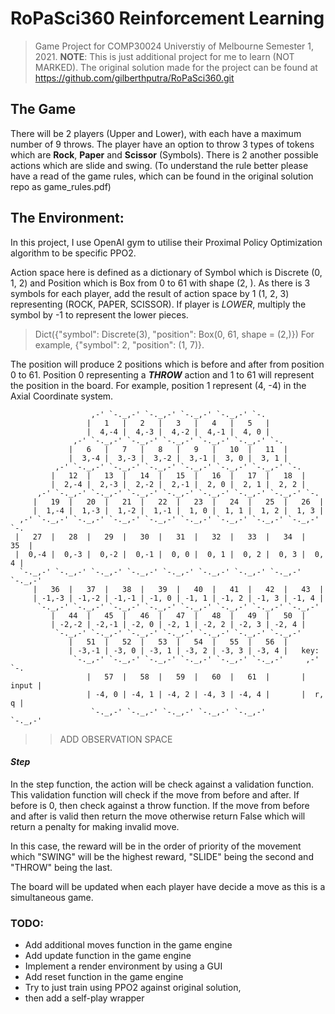 # RoPaSci360 Reinforcement Learning
> Game Project for COMP30024 Universtiy of Melbourne  Semester 1, 2021.
> __NOTE__: This is just additional project for me to learn (NOT MARKED). The original solution made for the project can be found at https://github.com/gilberthputra/RoPaSci360.git

## The Game
There will be 2 players (Upper and Lower), with each have a maximum number of 9
throws. The player have an option to throw 3 types of tokens which are __Rock__,
__Paper__ and __Scissor__ (Symbols). There is 2 another possible actions which are slide
and swing. (To understand the rule better please have a read of the game rules,
which can be found in the original solution repo as game_rules.pdf)

## The Environment:
In this project, I use OpenAI gym to utilise their Proximal Policy Optimization algorithm to be specific PPO2.

Action space here is defined as a dictionary of Symbol which is Discrete (0, 1, 2)
and Position which is Box from 0 to 61 with shape (2, ). As there is 3 symbols for
each player, add the result of action space by 1 (1, 2, 3) representing (ROCK, PAPER, SCISSOR).
If player is *LOWER*, multiply the symbol by -1 to represent the lower pieces.

> Dict({"symbol": Discrete(3), "position": Box(0, 61, shape = (2,)})
For example, {"symbol": 2, "position": (1, 7)}.

The position will produce 2 positions which is before and after from position 0 to 61. Position 0 representing a __*THROW*__ action and 1 to 61 will represent the position in the board. For example,
position 1 represent (4, -4) in the Axial Coordinate system.

```
                  ,-' `-._,-' `-._,-' `-._,-' `-._,-' `-.
                 |   1   |   2   |   3   |   4   |   5   |
                 |  4,-4 |  4,-3 |  4,-2 |  4,-1 |  4, 0 |
              ,-' `-._,-' `-._,-' `-._,-' `-._,-' `-._,-' `-.
             |   6   |   7   |   8   |   9   |   10  |   11  |
             |  3,-4 |  3,-3 |  3,-2 |  3,-1 |  3, 0 |  3, 1 |
          ,-' `-._,-' `-._,-' `-._,-' `-._,-' `-._,-' `-._,-' `-.
         |   12  |   13  |   14  |   15  |   16  |   17  |   18  |
         |  2,-4 |  2,-3 |  2,-2 |  2,-1 |  2, 0 |  2, 1 |  2, 2 |
      ,-' `-._,-' `-._,-' `-._,-' `-._,-' `-._,-' `-._,-' `-._,-' `-.
     |   19  |   20  |   21  |   22  |   23  |   24  |   25  |   26  |
     |  1,-4 |  1,-3 |  1,-2 |  1,-1 |  1, 0 |  1, 1 |  1, 2 |  1, 3 |
  ,-' `-._,-' `-._,-' `-._,-' `-._,-' `-._,-' `-._,-' `-._,-' `-._,-' `-.
 |   27  |   28  |   29  |   30  |   31  |   32  |   33  |   34  |   35  |
 |  0,-4 |  0,-3 |  0,-2 |  0,-1 |  0, 0 |  0, 1 |  0, 2 |  0, 3 |  0, 4 |
  `-._,-' `-._,-' `-._,-' `-._,-' `-._,-' `-._,-' `-._,-' `-._,-' `-._,-'
     |   36  |   37  |   38  |   39  |   40  |   41  |   42  |   43  |
     | -1,-3 | -1,-2 | -1,-1 | -1, 0 | -1, 1 | -1, 2 | -1, 3 | -1, 4 |
      `-._,-' `-._,-' `-._,-' `-._,-' `-._,-' `-._,-' `-._,-' `-._,-'
         |   44  |   45  |   46  |   47  |   48  |   49  |   50  |
         | -2,-2 | -2,-1 | -2, 0 | -2, 1 | -2, 2 | -2, 3 | -2, 4 |
          `-._,-' `-._,-' `-._,-' `-._,-' `-._,-' `-._,-' `-._,-'
             |   51  |   52  |   53  |   54  |   55  |   56  |
             | -3,-1 | -3, 0 | -3, 1 | -3, 2 | -3, 3 | -3, 4 |   key:
              `-._,-' `-._,-' `-._,-' `-._,-' `-._,-' `-._,-'     ,-' `-.
                 |   57  |   58  |   59  |   60  |   61  |       | input |
                 | -4, 0 | -4, 1 | -4, 2 | -4, 3 | -4, 4 |       |  r, q |
                  `-._,-' `-._,-' `-._,-' `-._,-' `-._,-'         `-._,-'
```
>>ADD OBSERVATION SPACE

#### *Step*
In the step function, the action will be check against a validation function. This
validation function will check if the move from before and after. If before is 0, then
check against a throw function. If the move from before and after is valid then return
the move otherwise return False which will return a penalty for making invalid move.

In this case, the reward will be in the order of priority of the movement which
"SWING" will be the highest reward, "SLIDE" being the second and "THROW" being the last.

The board will be updated when each player have decide a move as this is a simultaneous game.

### TODO:
* Add additional moves function in the game engine
* Add update function in the game engine
* Implement a render environment by using a GUI
* Add reset function in the game engine
* Try to just train using PPO2 against original solution,
* then add a self-play wrapper
